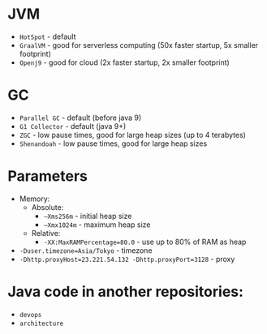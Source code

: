 # JVM
* `HotSpot` - default
* `GraalVM` - good for serverless computing (50x faster startup, 5x smaller footprint)
* `Openj9` - good for cloud (2x faster startup, 2x smaller footprint)

# GC
* `Parallel GC` - default (before java 9)
* `G1 Collector` - default (java 9+)
* `ZGC` - low pause times, good for large heap sizes (up to 4 terabytes)
* `Shenandoah` - low pause times, good for large heap sizes 

# Parameters
* Memory:
    * Absolute:
        * `–Xms256m` - initial heap size
        * `–Xmx1024m` - maximum heap size
    * Relative:
        * `-XX:MaxRAMPercentage=80.0` - use up to 80% of RAM as heap
* `-Duser.timezone=Asia/Tokyo` - timezone
* `-Dhttp.proxyHost=23.221.54.132 -Dhttp.proxyPort=3128` - proxy

# Java code in another repositories:
* `devops`
* `architecture`
